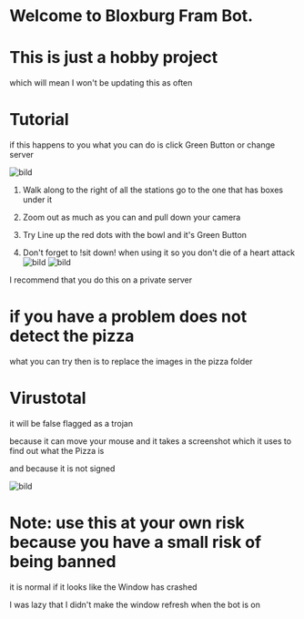 # Welcome to Bloxburg Fram Bot.
# This is just a hobby project
which will mean I won't be updating this as often

# Tutorial

if this happens to you what you can do is click Green Button or change server

![bild](https://github.com/DisguisedOwI/Pizza-Bakery-Fram-Bot/assets/92737576/2f0c7c75-668a-4821-98f8-84c52d9da324)

1. Walk along to the right of all the stations go to the one that has boxes under it

2. Zoom out as much as you can and pull down your camera

3. Try Line up the red dots with the bowl and it's Green Button

4. Don't forget to !sit down! when using it so you don't die of a heart attack
![bild](https://github.com/DisguisedOwI/Pizza-Bakery-Fram-Bot/assets/92737576/ad4b1b64-b4cb-48be-89bd-b8df20880d63)
![bild](https://github.com/DisguisedOwI/Pizza-Bakery-Fram-Bot/assets/92737576/9dd45588-2321-41ba-b721-38a333586a25)

I recommend that you do this on a private server

# if you have a problem does not detect the pizza
what you can try then is to replace the images in the pizza folder

# Virustotal
it will be false flagged as a trojan

because it can move your mouse and it takes a screenshot which it uses to find out what the Pizza is

and because it is not signed

![bild](https://github.com/DisguisedOwI/Pizza-Bakery-Fram-Bot/assets/92737576/309a11b7-5852-479b-b98f-fb4bf0a9cbf5)


# Note: use this at your own risk because you have a small risk of being banned
it is normal if it looks like the Window has crashed

I was lazy that I didn't make the window refresh when the bot is on

